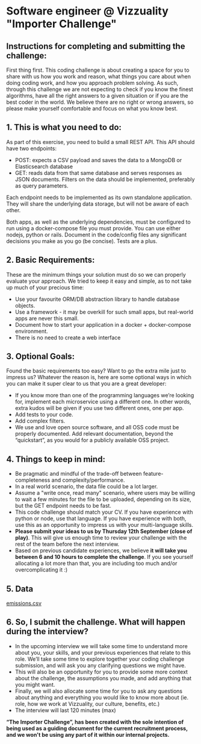 # Software engineer @ Vizzuality "Importer Challenge"


## Instructions for completing and submitting the challenge:

First thing first. This coding challenge is about creating a space for you to share with us how you work and reason, what things you care about when doing coding work, and how you approach problem solving. As such, through this challenge we are not expecting to check if you know the finest algorithms, have all the right answers to a given situation or if you are the best coder in the world. We believe there are no right or wrong answers, so please make yourself comfortable and focus on what you know best.


## 1. This is what you need to do:

As part of this exercise, you need to build a small REST API. This API should have two endpoints:

- POST: expects a CSV payload and saves the data to a MongoDB or Elasticsearch database
- GET: reads data from that same database and serves responses as JSON documents. Filters on the data should be implemented, preferably as query parameters.

Each endpoint needs to be implemented as its own standalone application. They will share the underlying data storage, but will not be aware of each other.

Both apps, as well as the underlying dependencies, must be configured to run using a docker-compose file you must provide. You can use either nodejs, python or rails. Document in the code/config files any significant decisions you make as you go (be concise). Tests are a plus.


## 2. Basic Requirements:

These are the minimum things your solution must do so we can properly evaluate your approach. We tried to keep it easy and simple, as to not take up much of your precious time:

- Use your favourite ORM/DB abstraction library to handle database objects.
- Use a framework - it may be overkill for such small apps, but real-world apps are never this small.
- Document how to start your application in a docker + docker-compose environment.
- There is no need to create a web interface


## 3. Optional Goals:

Found the basic requirements too easy? Want to go the extra mile just to impress us? Whatever the reason is, here are some optional ways in which you can make it super clear to us that you are a great developer:

- If you know more than one of the programming languages we’re looking for, implement each microservice using a different one. In other words, extra kudos will be given if you use two different ones, one per app.
- Add tests to your code.
- Add complex filters.
- We use and love open source software, and all OSS code must be properly documented. Add relevant documentation, beyond the “quickstart”, as you would for a publicly available OSS project.


## 4. Things to keep in mind:

- Be pragmatic and mindful of the trade-off between feature-completeness and complexity/performance.
- In a real world scenario, the data file could be a lot larger.
- Assume a "write once, read many" scenario, where users may be willing to wait a few minutes for the file to be uploaded, depending on its size, but the GET endpoint needs to be fast.
- This code challenge should match your CV. If you have experience with python or node, use that language. If you have experience with both, use this as an opportunity to impress us with your multi-language skills.
- **Please submit your ideas to us by Thursday 12th September (close of play)**. This will give us enough time to review your challenge with the rest of the team before the next interview. 
- Based on previous candidate experiences, we believe **it will take you between 6 and 10 hours to complete the challenge**. If you see yourself allocating a lot more than that, you are including too much and/or overcomplicating it :)


## 5. Data

[emissions.csv](data/emissions.csv)


## 6. So, I submit the challenge. What will happen during the interview?

- In the upcoming interview we will take some time to understand more about you, your skills, and your previous experiences that relate to this role. We’ll take some time to explore together your coding challenge submission, and will ask you any clarifying questions we might have. 
- This will also be an opportunity for you to provide some more context about the challenge, the assumptions you made, and add anything that you might want.
- Finally, we will also allocate some time for you to ask any questions about anything and everything you would like to know more about (ie. role, how we work at Vizzuality, our culture, benefits, etc.)
- The interview will last 120 minutes (max)


**“The Importer Challenge”, has been created with the sole intention of being used as a guiding document for the current recruitment process, and we won't be using any part of it within our internal projects.**

